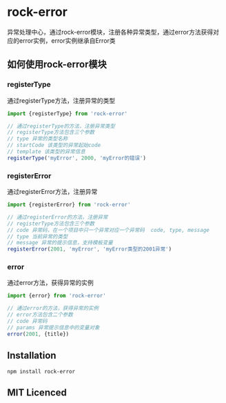 # rock-error
异常处理中心，通过rock-error模块，注册各种异常类型，通过error方法获得对应的error实例，error实例继承自Error类

## 如何使用rock-error模块
### registerType
通过registerType方法，注册异常的类型

``` javascript
import {registerType} from 'rock-error'

// 通过registerType的方法，注册异常类型
// registerType方法包含三个参数
// type 异常的类型名称
// startCode 该类型的异常起始code
// template 该类型的异常信息
registerType('myError', 2000, 'myError的错误')

```
### registerError
通过registerError方法，注册异常

``` javascript
import {registerError} from 'rock-error'

// 通过registerError的方法，注册异常
// registerType方法包含三个参数
// code 异常码，在一个项目中只一个异常对应一个异常码  code, type, message
// type 当前异常的类型
// message 异常的提示信息，支持模板变量
registerError(2001, 'myError', 'myError类型的2001异常')

```
### error
通过error方法，获得异常的实例
``` javascript
import {error} from 'rock-error'

// 通过error的方法，获得异常的实例
// error方法包含二个参数
// code 异常码
// params 异常提示信息中的变量对象
error(2001, {title})

```

## Installation

`npm install rock-error`


## MIT Licenced
